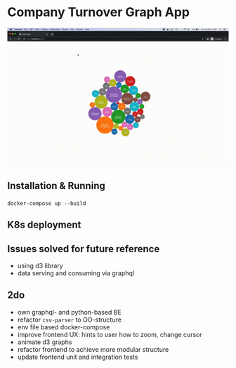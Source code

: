 # Company Turnover Graph App

![screencast](./assets/screencast.gif)

## Installation & Running

`docker-compose up --build`

## K8s deployment

## Issues solved for future reference

- using d3 library
- data serving and consuming via graphql

## 2do

- own graphql- and python-based BE
- refactor `csv-parser` to OO-structure
- env file based docker-compose
- improve frontend UX: hints to user how to zoom, change cursor
- animate d3 graphs
- refactor frontend to achieve more modular structure
- update frontend unit and integration tests
